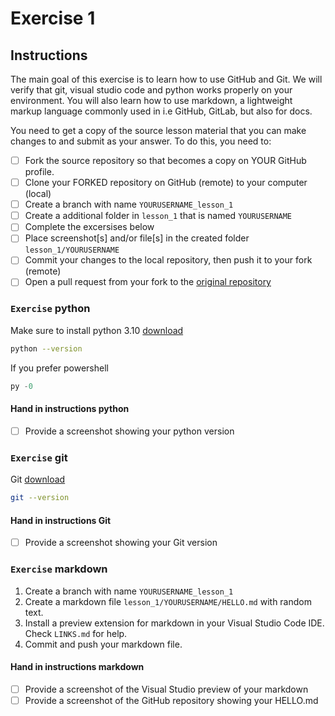 # Exercise 1

## Instructions

The main goal of this exercise is to learn how to use GitHub and Git. We will verify that git, visual studio code and python works properly on your environment. You will also learn how to use markdown, a lightweight markup language commonly used in i.e GitHub, GitLab, but also for docs.

You need to get a copy of the source lesson material that you can make changes to and submit as your answer. To do this, you need to:

- [ ]  Fork the source repository so that becomes a copy on YOUR GitHub profile.
- [ ]  Clone your FORKED repository on GitHub (remote) to your computer (local)
- [ ]  Create a branch with name `YOURUSERNAME_lesson_1`
- [ ]  Create a additional folder in `lesson_1` that is named `YOURUSERNAME`
- [ ]  Complete the excersises below
- [ ]  Place screenshot[s] and/or file[s] in the created folder `lesson_1/YOURUSERNAME`
- [ ]  Commit your changes to the local repository, then push it to your fork (remote)
- [ ]  Open a pull request from your fork to the [original repository](https://github.com/fictive-reality/devops22-python.git)

### `Exercise` python

Make sure to install python 3.10 [download](https://www.python.org/downloads/)

```bash
python --version
```

If you prefer powershell

```PowerShell
py -0
```

#### Hand in instructions python

- [ ]  Provide a screenshot showing your python version

### `Exercise` git

Git [download](https://git-scm.com/downloads)

```bash
git --version
```

#### Hand in instructions Git

- [ ]  Provide a screenshot showing your Git version

### `Exercise` markdown

1. Create a branch with name `YOURUSERNAME_lesson_1`
2. Create a markdown file `lesson_1/YOURUSERNAME/HELLO.md` with random text.
3. Install a preview extension for markdown in your Visual Studio Code IDE. Check `LINKS.md` for help.
4. Commit and push your markdown file.

#### Hand in instructions markdown

- [ ]  Provide a screenshot of the Visual Studio preview of your markdown
- [ ]  Provide a screenshot of the GitHub repository showing your HELLO.md
